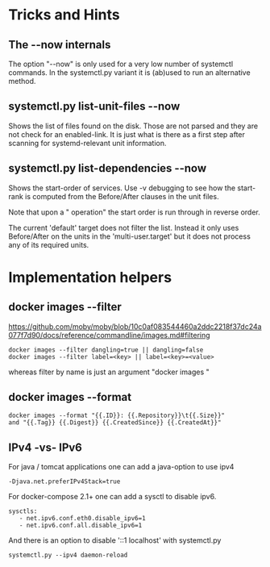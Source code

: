 # Tricks and Hints

## The --now internals

The option "--now" is only used for a very low number
of systemctl commands. In the systemctl.py variant
it is (ab)used to run an alternative method.

## systemctl.py list-unit-files --now

Shows the list of files found on the disk. Those are
not parsed and they are not check for an enabled-link.
It is just what is there as a first step after scanning
for systemd-relevant unit information.

## systemctl.py list-dependencies --now

Shows the start-order of services. Use -v debugging to 
see how the start-rank is computed from the Before/After 
clauses in the unit files.

Note that upon a "<stop> operation" the start order is
run through in reverse order.

The current 'default' target does not filter the list.
Instead it only uses Before/After on the units in the
'multi-user.target' but it does not process any of
its required units.

# Implementation helpers

## docker images --filter

https://github.com/moby/moby/blob/10c0af083544460a2ddc2218f37dc24a077f7d90/docs/reference/commandline/images.md#filtering

    docker images --filter dangling=true || dangling=false
    docker images --filter label=<key> || label=<key>=<value>

whereas filter by name is just an argument "docker images <name>"

## docker images --format

    docker images --format "{{.ID}}: {{.Repository}}\t{{.Size}}"
    and "{{.Tag}} {{.Digest}} {{.CreatedSince}} {{.CreatedAt}}"

## IPv4 -vs- IPv6

For java / tomcat applications one can add a java-option to use ipv4

    -Djava.net.preferIPv4Stack=true

For docker-compose 2.1+ one can add a sysctl to disable ipv6.

    sysctls:
       - net.ipv6.conf.eth0.disable_ipv6=1
       - net.ipv6.conf.all.disable_ipv6=1

And there is an option to disable '::1 localhost' with systemctl.py

    systemctl.py --ipv4 daemon-reload
